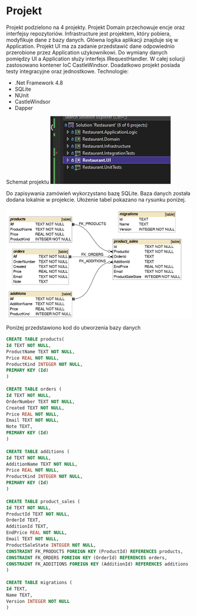 # Projekt
Projekt podzielono na 4 projekty. Projekt Domain przechowuje encje oraz interfejsy repozytoriów. Infrastructure jest projektem, który pobiera, modyfikuje dane z bazy danych. Główna logika aplikacji znajduje się w Application. Projekt UI ma za zadanie przedstawić dane odpowiednio przerobione przez Application użykownikowi. Do wymiany danych pomiędzy UI a Application służy interfejs IRequestHandler. W całej solucji zastosowano kontener IoC CastleWindsor. Doadatkowo projekt posiada testy integracyjne oraz jednostkowe. 
Technologie:
- .Net Framework 4.8
- SQLite
- NUnit
- CastleWindsor
- Dapper

Schemat projektu
![](https://raw.githubusercontent.com/kamasjdev/Project_Orders_in_a_Restaurant/master/projects_app.jpg)

Do zapisywania zamówień wykorzystano bazę SQLite. Baza danych została dodana lokalnie w projekcie. Ułożenie tabel pokazano na rysunku poniżej.

![](https://raw.githubusercontent.com/kamasjdev/Project_Orders_in_a_Restaurant/master/schemat_bazy_danych.png)



Poniżej przedstawiono kod do utworzenia bazy danych
```sql
CREATE TABLE products(
Id TEXT NOT NULL,
ProductName TEXT NOT NULL,
Price REAL NOT NULL,
ProductKind INTEGER NOT NULL,
PRIMARY KEY (Id)
)

CREATE TABLE orders (
Id TEXT NOT NULL,
OrderNumber TEXT NOT NULL,
Created TEXT NOT NULL,
Price REAL NOT NULL,
Email TEXT NOT NULL,
Note TEXT,
PRIMARY KEY (Id)
)

CREATE TABLE additions (
Id TEXT NOT NULL,
AdditionName TEXT NOT NULL,
Price REAL NOT NULL,
ProductKind INTEGER NOT NULL,
PRIMARY KEY (Id)
)

CREATE TABLE product_sales (
Id TEXT NOT NULL,
ProductId TEXT NOT NULL,
OrderId TEXT,
AdditionId TEXT,
EndPrice REAL NOT NULL,
Email TEXT NOT NULL,
ProductSaleState INTEGER NOT NULL,
CONSTRAINT FK_PRODUCTS FOREIGN KEY (ProductId) REFERENCES products,
CONSTRAINT FK_ORDERS FOREIGN KEY (OrderId) REFERENCES orders,
CONSTRAINT FK_ADDITIONS FOREIGN KEY (AdditionId) REFERENCES additions
)

CREATE TABLE migrations (
Id TEXT,
Name TEXT,
Version INTEGER NOT NULL
)